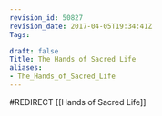 ```yaml
---
revision_id: 50827
revision_date: 2017-04-05T19:34:41Z
Tags:

draft: false
Title: The Hands of Sacred Life
aliases:
- The_Hands_of_Sacred_Life
---
```

#REDIRECT [[Hands of Sacred Life]]